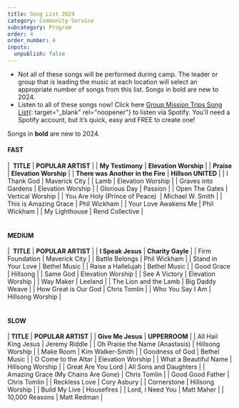 ```yaml
---
title: Song List 2024
category: Community Service
subcategory: Program
order: 4
order_number: 4
inputs:
  unpublish: false
---
```

* Not all of these songs will be performed during camp. The leader or group that is leading the music at each location will select an appropriate number of songs from this list. Songs in bold are new to 2024.
* Listen to all of these songs now! Click here [Group Mission Trips Song List](https://open.spotify.com/playlist/4gqWixdOxrcVri8n3Rk11F){: target="_blank" rel="noopener"} to listen via Spotify. You’ll need a Spotify account, but it’s quick, easy and FREE to create one!

Songs in **bold** are new to 2024.

#### **FAST**

| &nbsp;**TITLE** | **POPULAR ARTIST** |
| **My Testimony** | **Elevation Worship** |
| **Praise** | **Elevation Worship** |
| **There was Another in the Fire** | **Hillson UNITED** |
| I Thank God | Maverick City |
| Lamb | Elevation Worship |
| Graves into Gardens | Elevation Worship |
| Glorious Day | Passion |
| Open The Gates | Vertical Worship |
| You Are Holy (Prince of Peace)&nbsp; | Michael W. Smith |
| This is Amazing Grace | Phil Wickham |
| Your Love Awakens Me | Phil Wickham |
| My Lighthouse | Rend Collective |

#### <br>MEDIUM

| &nbsp;**TITLE** | **POPULAR ARTIST** |
| **I Speak Jesus** | **Charity Gayle** |
| Firm Foundation | Maverick City |
| Battle Belongs | Phil Wickham |
| Stand in Your Love | Bethel Music |
| Raise a Hallelujah | Bethel Music |
| Good Grace | Hillsong |
| Same God | Elevation Worship |
| See A Victory | Elevation Worship |
| Way Maker | Leeland |
| The Lion and the Lamb | Big Daddy Weave |
| How Great is Our God | Chris Tomlin |
| Who You Say I Am | Hillsong Worship |

#### <br>SLOW

| **TITLE** | **POPULAR ARTIST** |
| **Give Me Jesus** | **UPPERROOM** |
| All Hail King Jesus | Jeremy Riddle |
| Oh Praise the Name (Anastasis) | Hillsong Worship |
| Make Room | Kim Walker-Smith |
| Goodness of God | Bethel Music |
| O Come to the Altar | Elevation Worship |
| What a Beautiful Name | Hillsong Worship |
| Great Are You Lord | All Sons and Daughters |
| Amazing Grace (My Chains Are Gone) | Chris Tomlin |
| Good Good Father | Chris Tomlin |
| Reckless Love | Cory Asbury |
| Cornerstone | Hillsong Worship |
| Build My Live | Housefires |
| Lord, I Need You | Matt Maher |
| 10,000 Reasons | Matt Redman |